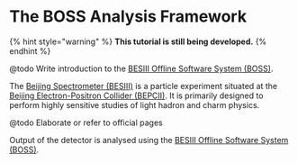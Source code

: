 # The BOSS Analysis Framework

{% hint style="warning" %}
**This tutorial is still being developed.**
{% endhint %}

@todo Write introduction to the [BESIII Offline Software System \(BOSS\)](http://english.ihep.cas.cn/bes/doc/2247.html).



The [Beijing Spectrometer \(BESIII\)](http://bes3.ihep.ac.cn/) is a particle experiment situated at the [Beijing Electron-Positron Collider \(BEPCII\)](http://english.ihep.cas.cn/doc/1840.html). It is primarily designed to perform highly sensitive studies of light hadron and charm physics.

@todo Elaborate or refer to official pages

Output of the detector is analysed using the [BESIII Offline Software System \(BOSS\)](http://english.ihep.cas.cn/bes/doc/2247.html).

